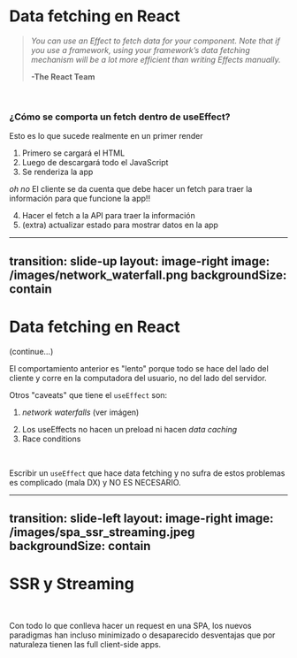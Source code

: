 
# Data fetching en React

> *You can use an Effect to fetch data for your component. Note that if you use a framework, using your framework’s data fetching mechanism will be a lot more efficient than writing Effects manually.*
> 
> **-The React Team**

<br>

### **¿Cómo se comporta un fetch dentro de useEffect?**
Esto es lo que sucede realmente en un primer render

1. Primero se cargará el HTML
2. Luego de descargará todo el JavaScript
3. Se renderiza la app

*oh no* El cliente se da cuenta que debe hacer un fetch para traer la información para que funcione la app!!

4. Hacer el fetch a la API para traer la información 
5. (extra) actualizar estado para mostrar datos en la app

<!-- 
Puedes usar useEffect para hacer data fetching en tu componente. Pero es importante recalcar que si utilizas un framework, el mecanismo de data fetching será mucho más eficiente que escrbir useEffects manualmente -->

---
transition: slide-up
layout: image-right
image: /images/network_waterfall.png
backgroundSize: contain
---

# Data fetching en React
(continue...)

El comportamiento anterior es "lento" porque todo se hace del lado del cliente y corre en la computadora del usuario, no del lado del servidor.

Otros "caveats" que tiene el `useEffect` son:
1. *network waterfalls* (ver imágen)
<!-- recalcar que en la imágen las API calls son lo último que se "manda a llamar" -->
2. Los useEffects no hacen un preload ni hacen *data caching*
3. Race conditions

<br>

Escribir un `useEffect` que hace data fetching y no sufra de estos problemas es complicado (mala DX) y NO ES NECESARIO.



---
transition: slide-left
layout: image-right
image: /images/spa_ssr_streaming.jpeg
backgroundSize: contain
---

# SSR y Streaming

<br>

Con todo lo que conlleva hacer un request en una SPA, los nuevos paradigmas han incluso minimizado o desaparecido desventajas que por naturaleza tienen las full client-side apps.


